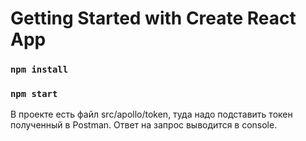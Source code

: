 # Getting Started with Create React App
### `npm install`
### `npm start`
В проекте есть файл src/apollo/token, туда надо подставить токен полученный в Postman. 
Ответ на запрос выводится в console.
